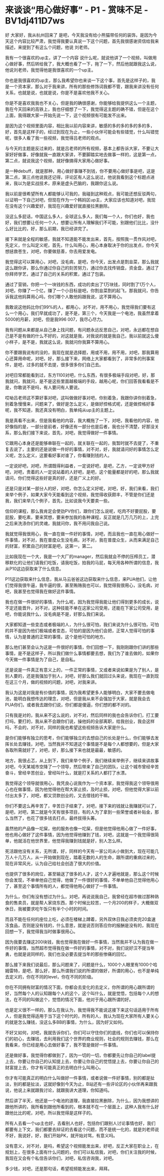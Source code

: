 # 来谈谈“用心做好事” - P1 - 赏味不足 - BV1dj411D7ws

好 大家好，我从杭州回来了 是吧，今天我没有给小熊猫带任何的装饰，是因为今天这个内容比较严肃，我觉得我要认真说一下这个问题，首先我很感谢资信给我来描述，来提到了有这么个问题，他说 刘老师。

我有一个很喜欢的up主，讲了一个内容 说什么呢，就说他讲了一个视频，叫做用心做好事，然后转给我了，我大概也看了一下，拖了一下，然后他就跟我这么说，他说刘老师，我觉得他是我很喜欢的一个up主。

你也是我很喜欢的up主，那么我希望你也来谈一下这个事，首先是这样子的，我是一个资本家，那么对于我来讲，所有的那些修饰词我都不管，跟我来讲没有任何关系，也就是说，也就是说，你是不是喜欢他我不关心。

你是不是喜欢我我也不关心，但是我的确很感谢，你能够给我提供这么一个主题，我在今天回来的高铁上，我也仔细想了一下，我觉得这主题的确不错，但是在这个上面，我得跟大家一开始先说一下，这个视频很有可能发不出来。

是因为这个视频里面内容，相比我以前内容来讲，敏感的多的多的多的多的多，好，首先是这样子的，经过到现在为止，一些小伙伴可能会有些错觉，什么叫错觉呢，很多人看了我一些视频，我觉得吕老师的观点。

与今天的主题是反过来的，就是吕老师的所有视频，基本上都告诉大家，不要让大家好好做事，好像就我一直跟大家讲，不要脚踏实地去做事一样的，这是第一点，第二点，就说我这个视频，就好像搞得大家用心做好事。

是一种debuff，就是那种，用心做好事赚不到钱，你不要用心做好事是吧，这是第二点，第三点他说我还记得，评论区有人这么说过，他说我看到这个标题点进来，我以为是实战技术，原来是虚头巴脑的，我跟你这么说。

我以前是很希望所有人都能够认可我的，我碰到这种观点，我可能还想反驳两句，以证明一下自己对吧，但现在作为一个韩妈区up主，大家应该也知道对吧，我现在没有这个兴趣爱好，我现在兴趣爱好就直接拉黑删除。

没这么多屁话，中国这么多人，全球这么多人，我们每一个人，你们也好，我也好，我们想要让任何一个人，想要让所有人理解我们不可能，别跟他们比比，没什么好比比的，好，那么前期，我已经讲完了。

接下来就是全程的敏感，我就不知道能不能发出来，首先，按照我一贯作风对吧，先定义，什么叫定义呢，首先，什么叫用心，用心本身取决于你的出发点，你今天想拯救苍生，对吧，你要做慈善，你去用爱发电。

我觉得这可以算用心，对吧，没毛病，是吧，你今天，出发点是割韭菜，那么我就这么跟你讲，那么你通过你自己的刻苦努力，通过你去找传销盘，资金盘，通过了你拜师学艺，通过了自己的关系的积累，通过了包装。

通过了营销，你把一个一块钱的东西，成功的卖出了1万块钱，同时割了1万个人，对吧，你赚了一个亿，赚了一个小目标是吧，你割韭菜割的起飞，那我就问，你告诉我这他妈算用心吗，你们哪个人敢他妈跟我说，这不算用心。

我敢说这他妈比你们99%的人，都用心，对不对，用不用心，我觉得我们要有这么一个用心，我们早就成功了，是不是，第三个，今天我是一个电池，我虽然拿着5000的月薪，对吧，但是我996 007，我尽心尽力。

我有问题从来都是从自己身上找问题，有问题永远反思自己，对吧，永远都在想自己是不是有做的什么不好的，对这就是我，对我说的就是我自己，我以前就这么傻小样子，是不是，我就这么说，我就问你我算不算用心。

你不要跟我说有的没的，我现在就是选择题，用或不用，用不用，对吧，那我算用心还算用命呢，对吧，好，那么接下来，网络上大家都看到了，非常多的刑事案件，是吧，过多的就不去提，很多很多你们自己去。

对吧日常都能看到过，东方1100对吧，什么东西，有很多极端手段对吧，好，那我就问，我就问，是不是这些里面越极端的手段，越用心呢，你们回答我看看是不是，你敢说不是吗，有人要问有人要说。

哎呦吕老师这不算好事对吧，这叫做做好事对吧，你别着急，我跟你讲你别着急，别着急慢慢来，问题来了，做好是怎么定义，是做好控格式呢，还是做控格好事呢，我不知道，我还真没有明白，我单纯从up主的主题上。

我是真看不出来，但是我看他的内容，我大概拖了一下，对吧，我看他的内容，他好像指的是，一部分是前者，好像还有一部分也是后者，我也分不清楚，好那没关系，那么我们接下来说，首先，对吧，我觉得做好一件事情。

它跟用心本身还是能够串联在一起的，就关联在一起的，我暂时就不去提了，不重复去说了，主要的还是说做一件好的事情，对不对，好，我就请问好的事情怎么定义呢，怎么定义，这要看好事对谁了，你看赚到钱的人。

一定说好吧，对吧，所谓既得利益者，一定说好吧，是吧，乙方，一定说甲方好吧，对吧，贵着的人一定说站着的人好吧，是吧，这个能量都是好的吧，那么我就请问，你们觉得这些好是真的好，还是广义上的好。

还是只是对某一部分人的好，对吧，你怎么定义好呢，对吧，好，我们来看，我们来举个例子，如果大家今天能看到这个视频，我觉得收获颇丰，不管是你们还是我，我们来举几个例子，首先，比如说我今天要卖一些。

信仰的课程，那么我肯定会使劲PV你们，跟你们怎么说呢，吃肉不好要屁股，要屁股，要吃素，要来冥想，要来参加我的各种课程，反正就是几万几万的上，上完之后来洗涤你们的灵魂，我就问你，我不用问我自己说。

我就觉得我很用心，我一直在做一件好的事情，对吧，而且我也一直在用心做好一件事情，对不对，我在普度众生没毛病，对不对，我在普度众生，从而来满足自己的财富，积累自己的财富是吧，这第一，第二。

比如我现在一个大，我是一个大厂的manager，然后我就会不停的压榨员工，潜移默化的让他们请我们吃饭，请我吃饭，拍我的马屁，每天用各种所谓的信息，我从P10这边获取来了什么信息。

P11这边获取来什么信息，我从马云爸爸这边获取来什么信息，来PUA他们，让他们觉得我很牛逼，我牛逼的很，甚至贿赂我也可以，我觉得我很用心，没毛病，对吧，我甚至也觉得我在做好这件事情。

我也在做一件很好的事情，为什么呢，因为我觉得我能让他们得到更多的成长，说不定还能晋升，对不对，这种技能不单在这家公司受用，还能在下家公司受用，是吧，你能说我什么，没毛病是不是，好那么我们来说。

大家都知道一些变态或者极端的人，为什么很可怕，我们来说为什么很可怕，可怕的并不是因为他们极端或者变态，可怕的是因为他们会把，正常人觉得可怕的事情，认为是普通的正常的事情，这个是他可怕的地方。

那么他们甚至会认为这是一件很好的事情，你们回想一下，我刚刚跟你们讲的那些事情，是不是这样子，所以我们做什么事情都要去想，我们为了谁去做的，如果你今天做一件事情是为了自己，是自私。

还是说是一件真正有意义上的，一件正常的事情，又或者来说如果是为了别人，是别人要的，还是我强加于别人，对吧，好那么我们就回过头来说，我现在一直到现在这三个月，做的视频的问题，对吧，对我来讲。

我认为这是对我是有价值的事情，因为我希望更多人能够明白，大家不要去做电池，能明白我想传达的理念，对吧，但是我从来不会强加于大家，就是我会去PUA你们，或者我去跟你们说，你们都是傻逼，你们想的都不对的。

只有我是对的，我从来不这么说的，对不对，然后同样的我也会告诉你们，打工要打吗，要打的，我从来不会跟你们说，操他妈的全部离职，给我创业，我会这样吗，不会的，对不对，同样的我也希望这些视频告诉大家是什么。

是你们能够有独立的思考，你们能够独立的去想自己的长处是什么，你们能够去发挥长处去赚钱，对吧，当然我并不知道这个事情是不是每个人都想要的，但是大家各取所需就好了，对吧，好，那么接下来也就是最最，敏感的。

地方，我很忐忑，从上到下，我们来举个例子，我们继续来举例子，继续来讲故事对吧，今天某城市空降了一个领导，然后带来了自己的团队，让这个城市曾经辛苦奋斗，曾经辛苦创业，曾经叫什么，就是打关系的人都打了水漂。

我觉得这个领导就很用心，我凭良心说我作为一个资本家，我觉得我这个领导很用心也在做事情，因为他觉得他在帮大家止损，及时止损，对吧，但他觉得大家以前付出太多了，对吧，都又贷款创业的，又去借钱的干嘛。

你们不要这么再辛苦了，辛苦日子结束了，对吧，接下来的钱就让我赚就可以了，是吧，对吧，第二就是今天有很多项目，有的人为了拿到一些荣誉或者补贴金，那么当然了，也花了很多钱去打点，最终拔得头筹。

虽然他的产品像一坨屎，他的服务也像一坨屎，但是他觉得他用心做了一件好事，他也用心做好了这件事情，因为他觉得他赚到了钱，对吧，这就是一个我觉得很简单，他就活在他世界里，他觉得我赚到钱就是好，别人怎么样。

死活跟他没有关系，无所谓，好，同样的今天有一家公司从小做到大，现在可能几万人十几万人，从一开始做到现在，踏着无数的人的生命，跟所谓的重病过来的，现在非常风光，认为自己给社会创造了很大的价值。

也提供了很多的岗位，甚至输送了很多的人才，这个人才遍地就是，那么这个时候你会发现，不单单他自己觉得，他做了一件很好的事情，不单单他自己觉得他用心了，甚至这个事情所有的人，都觉得他用心做好了一件事情。

为什么，你们有没有想过为什么，对吧，再说说我自己，我曾经在超市做过那种熟食的售卖员，就是帮人家烧东西，那个时候比较苦，一个月200的样子，大概做双休日，我被要求吃午饭只有半个小时的时间。

而且不能在任何的座位上吃，必须在楼梯上蹲着，另外双休日我必须卖完20盒速冻食品，否则是没有钱的，什么意思，就是说否则答应你的报酬是没有的，我现在回想一下，我觉得我当时做事很用心。

因为我要去赚这200块钱，我也觉得我在做好一件事情，当然我并不认为我在做一件好的事情，当然超市觉得我在做一件好的事情，对不对，我们说好汉不提当年勇，也就是说同样的，我们也没必要去提当年的那些惨痛的回忆。

那么接下来我们说最后，那么问题来了，问题是什么，1000个人眼里有1000个哈姆雷特，是吧，那么好，那么所谓我们说的所谓的做好，所谓的用心，也不是单纯去定义的，你在不同的level，你在不同的阶级。

你在不同拥有财富的情况下面，你都会去变化的去定义，你所谓的用心跟所谓的好，当然每个人的认知跟每个人的这个，这个叫什么，就是觉悟，包括每个人的想法，在不同的叫做这个，觉悟的情况下面，他对于用心跟所谓的好。

也是定义很不一样的，那么在我认为，我觉得我不能说这接下来这句话适用于所有人，但是我觉得适用于当下这个时代的，所有的人，我认为现在大家所有人要关心的就是怎么赚钱，没这么多BB的事情，为什么，因为好又如何。

不好又如何，对吧，我就告诉你们，你们可以守住你们的底线，你们也可以保持你们的初心，去赚钱，去利用我们这个世界的商业规则，社会的规则去赚钱，那么在我看来，你已经是用心去做好事了，我不管是做好一件事情。

还是做好事，我觉得你都做到了，因为一切的一切，你都要先让你自己的label提上去，你要让你自己的认知提上去，你要让你自己的觉悟提上去，你要让你自己的财富提上去，你才有可能真正的去明白什么叫用心。

你才有可能真正的明白什么叫做好一件事情，或者说做一件好事情，别的都是扯淡，别的都是扯淡，这就好像到今天为止，B站还有一些评论区的小伙伴再来跟我说，他说上来就跟我讨论，就跟我讲大道理，你知道吗。

然后讲了半天，他还是一个电池的道理，我直接拉黑删除，为什么，因为我想讲的跟他所讲的，我所看到跟他所看到的，根本就不在一个层面上，这种人我有什么好跟他比比的呢，对吧，所以我觉得是这样子的。

所有人去看一个up主也好，去看别人也好，包括你们跟别人讨论事情也好，我们都要有上下文，我们都要去辩证的去看这个问题，而不是统一化的，就是刘老师说不好，我说好，好，我们开始PK，就开始对骂，有意义吗。

没有意义，对不对，是吗，希望这个视频能发出来，好吧，反正大家在职业上，在规划上，在很多上面有什么问题的，你们可以私信我，对吧，你们关注我的时候，我现在又会有个私信告诉你们，对吧，私信咨询我，对吧。

多少钱，对吧，还是那句话，希望视频能发出来，拜拜。
